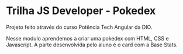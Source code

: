 # Trilha JS Developer - Pokedex

Projeto feito através do curso Potência Tech Angular da DIO.

Nesse modulo aprendemos a criar uma pokedex com HTML, CSS e Javascript.
A parte desenvolvida pelo aluno é o card com a Base Stats.
